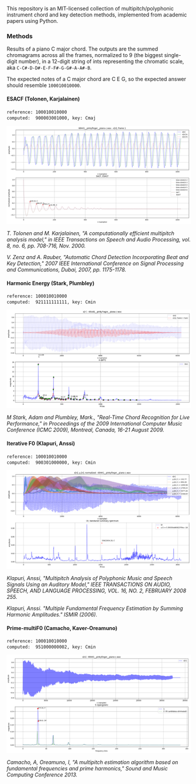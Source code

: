 This repository is an MIT-licensed collection of multipitch/polyphonic instrument chord and key detection methods, implemented from academic papers using Python.

### Methods

Results of a piano C major chord. The outputs are the summed chromagrams across all the frames, normalized to 9 (the biggest single-digit number), in a 12-digit string of ints representing the chromatic scale, aka `C-C#-D-D#-E-F-F#-G-G#-A-A#-B`.

The expected notes of a C major chord are C E G, so the expected answer should resemble `100010010000`.

#### ESACF (Tolonen, Karjalainen)

```
reference: 100010010000
computed:  900003001000, key: Cmaj
```

![esacf](.github/piano_c_1.png)

_T. Tolonen and M. Karjalainen, "A computationally efficient multipitch analysis model," in IEEE Transactions on Speech and Audio Processing, vol. 8, no. 6, pp. 708-716, Nov. 2000._

_V. Zenz and A. Rauber, "Automatic Chord Detection Incorporating Beat and Key Detection," 2007 IEEE International Conference on Signal Processing and Communications, Dubai, 2007, pp. 1175-1178._

#### Harmonic Energy (Stark, Plumbley)

```
reference: 100010010000
computed:  921111111111, key: Cmin
```

![harmeng](.github/piano_c_2.png)

_M Stark, Adam and Plumbley, Mark., "Real-Time Chord Recognition for Live Performance," in Proceedings of the 2009 International Computer Music Conference (ICMC 2009), Montreal, Canada, 16-21 August 2009._

#### Iterative F0 (Klapuri, Anssi)

```
reference: 100010010000
computed:  900301000000, key: Cmin
```

![iterativef0](.github/piano_c_3.png)

_Klapuri, Anssi, "Multipitch Analysis of Polyphonic Music and Speech Signals Using an Auditory Model," IEEE TRANSACTIONS ON AUDIO, SPEECH, AND LANGUAGE PROCESSING, VOL. 16, NO. 2, FEBRUARY 2008 255._

_Klapuri, Anssi. "Multiple Fundamental Frequency Estimation by Summing Harmonic Amplitudes." ISMIR (2006)._

#### Prime-multiF0 (Camacho, Kaver-Oreamuno)

```
reference: 100010010000
computed:  951000000002, key: Cmin
```

![primemultif0](.github/piano_c_4.png)

_Camacho, A, Oreamuno, I, "A multipitch estimation algorithm based on fundamental frequencies and prime harmonics," Sound and Music Computing Conference 2013._
